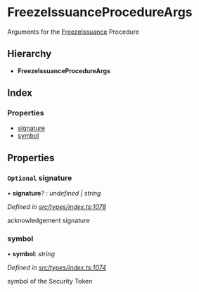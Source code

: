 # FreezeIssuanceProcedureArgs

Arguments for the [FreezeIssuance](../enums/_types_index_.proceduretype.md#freezeissuance) Procedure

## Hierarchy

* **FreezeIssuanceProcedureArgs**

## Index

### Properties

* [signature](../interfaces/_types_index_.freezeissuanceprocedureargs.md#optional-signature)
* [symbol](../interfaces/_types_index_.freezeissuanceprocedureargs.md#symbol)

## Properties

### `Optional` signature

• **signature**? : _undefined \| string_

_Defined in_ [_src/types/index.ts:1078_](https://github.com/PolymathNetwork/polymath-sdk/blob/e8bbc1e/src/types/index.ts#L1078)

acknowledgement signature

### symbol

• **symbol**: _string_

_Defined in_ [_src/types/index.ts:1074_](https://github.com/PolymathNetwork/polymath-sdk/blob/e8bbc1e/src/types/index.ts#L1074)

symbol of the Security Token

